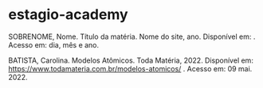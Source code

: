 # estagio-academy

SOBRENOME, Nome. Título da matéria. Nome do site, ano. Disponível em: . Acesso em: dia, mês e ano.

BATISTA, Carolina. Modelos Atômicos. Toda Matéria, 2022. Disponível em: https://www.todamateria.com.br/modelos-atomicos/ . Acesso em: 09 mai. 2022.
